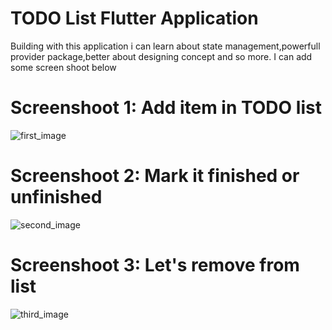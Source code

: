 # TODO List Flutter Application
 Building with this application i can learn about state management,powerfull provider package,better about designing concept and so more. I can add some screen shoot below

# Screenshoot 1: Add item in TODO list

![first_image](https://github.com/hadiuzzaman524/TODO-List-Flutter-Application/blob/main/Screenshot_1604306784.png)


# Screenshoot 2: Mark it finished or unfinished

![second_image](https://github.com/hadiuzzaman524/TODO-List-Flutter-Application/blob/main/Screenshot_1604306918.png)


# Screenshoot 3: Let's remove from list

![third_image](https://github.com/hadiuzzaman524/TODO-List-Flutter-Application/blob/main/Screenshot_1604306935.png)

 
